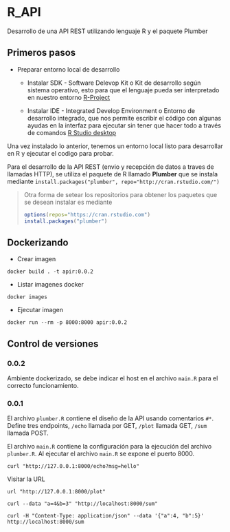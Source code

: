 # R_API

Desarrollo de una API REST utilizando lenguaje R y el paquete Plumber

## Primeros pasos

-   Preparar entorno local de desarrollo

    -   Instalar SDK - Software Delevop Kit o Kit de desarrollo según sistema operativo, esto para que el lenguaje pueda ser interpretado en nuestro entorno [R-Project](https://cran.r-project.org/)

    -   Instalar IDE - Integrated Develop Environment o Entorno de desarrollo integrado, que nos permite escribir el código con algunas ayudas en la interfaz para ejecutar sin tener que hacer todo a través de comandos [R Studio desktop](https://rstudio.com/products/rstudio/download/)

Una vez instalado lo anterior, tenemos un entorno local listo para desarrollar en R y ejecutar el codigo para probar.

Para el desarrollo de la API REST (envio y recepción de datos a traves de llamadas HTTP), se utiliza el paquete de R llamado **Plumber** que se instala mediante `install.packages("plumber", repo="http://cran.rstudio.com/")`

> Otra forma de setear los repositorios para obtener los paquetes que se desean instalar es mediante
>
> ```r
> options(repos="https://cran.rstudio.com")
> install.packages("plumber")
> ```

## Dockerizando

-   Crear imagen

```
docker build . -t apir:0.0.2
```

-   Listar imagenes docker

```
docker images
```

-   Ejecutar imagen

```
docker run --rm -p 8000:8000 apir:0.0.2
```

## Control de versiones

### 0.0.2

Ambiente dockerizado, se debe indicar el host en el archivo `main.R` para el correcto funcionamiento.

### 0.0.1

El archivo `plumber.R` contiene el diseño de la API usando comentarios `#*`. Define tres endpoints, `/echo` llamada por GET, `/plot` llamada GET, `/sum` llamada POST.

El archivo `main.R` contiene la configuración para la ejecución del archivo `plumber.R`.
Al ejecutar el archivo `main.R` se expone el puerto 8000.

```
curl "http://127.0.0.1:8000/echo?msg=hello"
```

Visitar la URL

```
url "http://127.0.0.1:8000/plot"
```

```
curl --data "a=4&b=3" "http://localhost:8000/sum"
```

```
curl -H "Content-Type: application/json" --data '{"a":4, "b":5}' http://localhost:8000/sum
```
